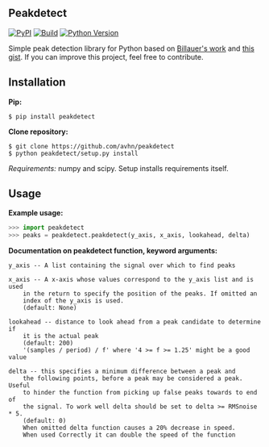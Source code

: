 ## Peakdetect
[![PyPI](https://badge.fury.io/py/peakdetect.svg)](https://pypi.org/project/peakdetect)
[![Build](https://travis-ci.org/Anaxilaus/peakdetect.svg?branch=master)](https://travis-ci.org/Anaxilaus/peakdetect)
[![Python Version](https://img.shields.io/badge/python-2%20and%203-blue.svg)](./.travis.yml)

Simple peak detection library for Python based on [Billauer's work](http://billauer.co.il/peakdet.html) and [this gist](https://gist.github.com/sixtenbe/1178136). If you can improve this project, feel free to contribute.


## Installation
**Pip:**
```
$ pip install peakdetect
```

**Clone repository:**
```
$ git clone https://github.com/avhn/peakdetect
$ python peakdetect/setup.py install
```
*Requirements:* numpy and scipy. Setup installs requirements itself.


## Usage
**Example usage:**
```python
>>> import peakdetect
>>> peaks = peakdetect.peakdetect(y_axis, x_axis, lookahead, delta)
```

**Documentation on peakdetect function, keyword arguments:**
```
y_axis -- A list containing the signal over which to find peaks
    
x_axis -- A x-axis whose values correspond to the y_axis list and is used
    in the return to specify the position of the peaks. If omitted an
    index of the y_axis is used.
    (default: None)
    
lookahead -- distance to look ahead from a peak candidate to determine if
    it is the actual peak
    (default: 200) 
    '(samples / period) / f' where '4 >= f >= 1.25' might be a good value
    
delta -- this specifies a minimum difference between a peak and
    the following points, before a peak may be considered a peak. Useful
    to hinder the function from picking up false peaks towards to end of
    the signal. To work well delta should be set to delta >= RMSnoise * 5.
    (default: 0)
    When omitted delta function causes a 20% decrease in speed.
    When used Correctly it can double the speed of the function
```
